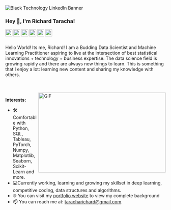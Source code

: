 ![Black Technology LinkedIn Banner](https://user-images.githubusercontent.com/67068918/94739537-cec6e700-0379-11eb-9074-77b9be8f846b.gif)

### Hey 👋, I'm Richard Taracha!

<a href="https://twitter.com/Vycellous_Drum">
  <img align="left" alt="Richard Taracha | Twitter" width="22px" src="https://cdn.jsdelivr.net/npm/simple-icons@v3/icons/twitter.svg" />
</a>
<a href="https://www.linkedin.com/in/richard-taracha-098645a2/">
  <img align="left" alt="Richard's LinkdeIN" width="22px" src="https://cdn.jsdelivr.net/npm/simple-icons@v3/icons/linkedin.svg" />
</a>
<a href="https://www.codecademy.com/profiles/TarachaR">
  <img align="left" alt="Richard's Codecademy" width="22px" src="https://cdn.jsdelivr.net/npm/simple-icons@3.10.0/icons/codecademy.svg" />
</a>
<a href="https://www.glassdoor.com/member/profile/index.htm">
  <img align="left" alt="Richard's Glassdoor" width="22px" src="https://cdn.jsdelivr.net/npm/simple-icons@3.10.0/icons/glassdoor.svg" />
</a>
<a href="https://docs.microsoft.com/en-us/users/richardtaracha-1974/">
  <img align="left" alt="Richard's Microsoft Learn" width="22px" src="https://cdn.jsdelivr.net/npm/simple-icons@3.10.0/icons/microsoftazure.svg" />
</a>
<a href="https://richardtaracha.glitch.me/">
  <img align="left" alt="Richard's Website" width="22px" src="https://cdn.jsdelivr.net/npm/simple-icons@3.10.0/icons/firefoxbrowser.svg" />
</a>

<br />
<br />

Hello World! Its me, Richard! I am a Budding Data Scientist and Machine Learning Practitioner aspiring to live at the intersection of best statistical innovations + technology + business expertise. The data science field is growing rapidly and there are always new things to learn. This is something that I enjoy a lot: learning new content and sharing my knowledge with others. 

<br/>
<br/>

  <img align="right" height="250" width="400" alt="GIF" src="https://miro.medium.com/max/1360/1*IRGHmiGsa16stedQvIaZfw.gif" />

**Interests:**

- 🛠 Comfortable with Python, SQL, Tableau, PyTorch, Numpy, Matplotlib, Seaborn, Scikit-Learn and more.
- 💻Currently working, learning and growing my skillset in deep learning, competitive coding, data structures and algorithms.
- 🌐 You can visit my <a href="https://richardtaracha.glitch.me/">portfolio website</a> to view my complete background
- 📫 You can reach me at: taracharichard@gmail.com.

